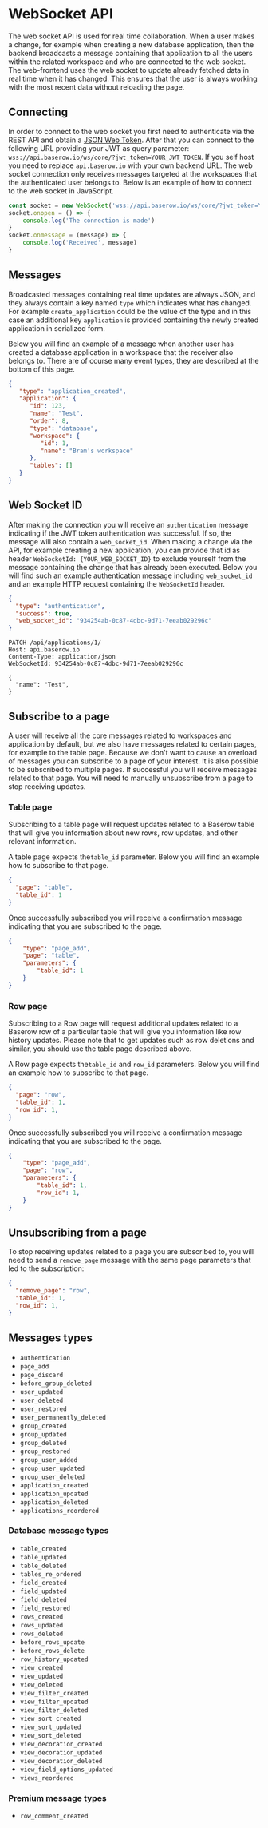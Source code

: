 # WebSocket API

The web socket API is used for real time collaboration. When a user makes a change, for
example when creating a new database application, then the backend broadcasts a message
containing that application to all the users within the related workspace and who are
connected to the web socket. The web-frontend uses the web socket to update already
fetched data in real time when it has changed. This ensures that the user is always
working with the most recent data without reloading the page.

## Connecting

In order to connect to the web socket you first need to authenticate via the REST API
and obtain a [JSON Web Token](https://jwt.io/). After that you can connect to the
following URL providing your JWT as query parameter: 
`wss://api.baserow.io/ws/core/?jwt_token=YOUR_JWT_TOKEN`. If you self host
you need to replace `api.baserow.io` with your own backend URL. The web socket
connection only receives messages targeted at the workspaces that the authenticated user
belongs to. Below is an example of how to connect to the web socket in JavaScript.

```javascript
const socket = new WebSocket('wss://api.baserow.io/ws/core/?jwt_token=YOUR_JWT_TOKEN')
socket.onopen = () => {
    console.log('The connection is made')
}
socket.onmessage = (message) => {
    console.log('Received', message)
}
```

## Messages

Broadcasted messages containing real time updates are always JSON, and they
always contain a key named `type` which indicates what has changed. For example
`create_application` could be the value of the type and in this case an additional key
`application` is provided containing the newly created application in serialized form.

Below you will find an example of a message when another user has created a database
application in a workspace that the receiver also belongs to. There are of course many event
types, they are described at the bottom of this page.

```json
{
   "type": "application_created",
   "application": {
      "id": 123,
      "name": "Test",
      "order": 8,
      "type": "database",
      "workspace": {
         "id": 1,
         "name": "Bram's workspace"
      },
      "tables": []
   }
}
```

## Web Socket ID

After making the connection you will receive an `authentication` message indicating if
the JWT token authentication was successful. If so, the message will also contain a
`web_socket_id`. When making a change via the API, for example creating a new
application, you can provide that id as header `WebSocketId: {YOUR_WEB_SOCKET_ID}` to
exclude yourself from the message containing the change that has already been executed.
Below you will find such an example authentication message including `web_socket_id`
and an example HTTP request containing the `WebSocketId` header.

```json
{
  "type": "authentication",
  "success": true,
  "web_socket_id": "934254ab-0c87-4dbc-9d71-7eeab029296c"
}
```

```
PATCH /api/applications/1/
Host: api.baserow.io
Content-Type: application/json
WebSocketId: 934254ab-0c87-4dbc-9d71-7eeab029296c

{
  "name": "Test",
}
```

## Subscribe to a page

A user will receive all the core messages related to workspaces and application by default,
but we also have messages related to certain pages, for example to the table page.
Because we don't want to cause an overload of messages you can subscribe to a page of your interest. It is also possible to be subscribed to multiple pages. If
successful you will receive messages related to that page. You will need to manually unsubscribe from a page to stop receiving updates.

### Table page

Subscribing to a table page will request updates related to a Baserow table that will
give you information about new rows, row updates, and other relevant information. 

A table page expects the`table_id` parameter. Below you will find an example how to subscribe to that page.

```json
{
  "page": "table",
  "table_id": 1
}
```

Once successfully subscribed you will receive a confirmation message indicating that you
are subscribed to the page.

```json
{
    "type": "page_add",
    "page": "table",
    "parameters": {
        "table_id": 1
    }
}
```

### Row page

Subscribing to a Row page will request additional updates related to a Baserow row of a particular table that will give you information like row history updates. Please note that to get updates such as row deletions and similar, you should use the table page described above.

A Row page expects the`table_id` and `row_id` parameters. Below you will find an example how to subscribe to that page.

```json
{
  "page": "row",
  "table_id": 1,
  "row_id": 1,
}
```

Once successfully subscribed you will receive a confirmation message indicating that you
are subscribed to the page.

```json
{
    "type": "page_add",
    "page": "row",
    "parameters": {
        "table_id": 1,
        "row_id": 1,
    }
}
```

## Unsubscribing from a page

To stop receiving updates related to a page you are subscribed to, you will need to send a `remove_page` message with the same page parameters that led to the subscription:

```json
{
  "remove_page": "row",
  "table_id": 1,
  "row_id": 1,
}
```

## Messages types

* `authentication`
* `page_add`
* `page_discard`
* `before_group_deleted`
* `user_updated`
* `user_deleted`
* `user_restored`
* `user_permanently_deleted`
* `group_created`
* `group_updated`
* `group_deleted`
* `group_restored`
* `group_user_added`
* `group_user_updated`
* `group_user_deleted`
* `application_created`
* `application_updated`
* `application_deleted`
* `applications_reordered`

### Database message types

* `table_created`
* `table_updated`
* `table_deleted`
* `tables_re_ordered`
* `field_created`
* `field_updated`
* `field_deleted`
* `field_restored`
* `rows_created`
* `rows_updated`
* `rows_deleted`
* `before_rows_update`
* `before_rows_delete`
* `row_history_updated`
* `view_created`
* `view_updated`
* `view_deleted`
* `view_filter_created`
* `view_filter_updated`
* `view_filter_deleted`
* `view_sort_created`
* `view_sort_updated`
* `view_sort_deleted`
* `view_decoration_created`
* `view_decoration_updated`
* `view_decoration_deleted`
* `view_field_options_updated`
* `views_reordered`

### Premium message types

* `row_comment_created`

